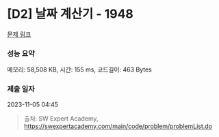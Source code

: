 # [D2] 날짜 계산기 - 1948 

[문제 링크](https://swexpertacademy.com/main/code/problem/problemDetail.do?contestProbId=AV5PnnU6AOsDFAUq) 

### 성능 요약

메모리: 58,508 KB, 시간: 155 ms, 코드길이: 463 Bytes

### 제출 일자

2023-11-05 04:45



> 출처: SW Expert Academy, https://swexpertacademy.com/main/code/problem/problemList.do